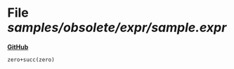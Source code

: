 # File _samples/obsolete/expr/sample.expr_
**[GitHub](https://github.com/softlang/yas/blob/master/samples/obsolete/expr/sample.expr)**
```
zero+succ(zero)
```

